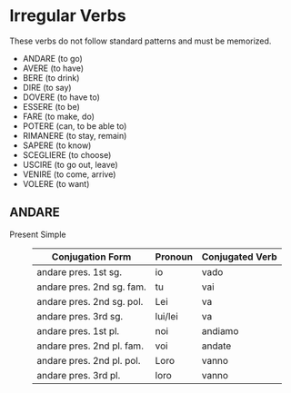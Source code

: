 # Irregular Verbs

These verbs do not follow standard patterns and must be memorized.

- ANDARE (to go)
- AVERE (to have)
- BERE (to drink)
- DIRE (to say)
- DOVERE (to have to)
- ESSERE (to be)
- FARE (to make, do)
- POTERE (can, to be able to)
- RIMANERE (to stay, remain)
- SAPERE (to know)
- SCEGLIERE (to choose)
- USCIRE (to go out, leave)
- VENIRE (to come, arrive)
- VOLERE (to want)

## ANDARE

<dl>
  <dt>Present Simple</dt>
  <dd>
    <table>
        <thead>
            <tr>
                <th>Conjugation Form</th>
                <th>Pronoun</th>
                <th>Conjugated Verb</th>
            </tr>
        </thead>
        <tbody>
            <tr>
                <td>andare pres. 1st sg.</td>
                <td>io</td>
                <td>vado</td>
            </tr>
            <tr>
                <td>andare pres. 2nd sg. fam.</td>
                <td>tu</td>
                <td>vai</td>
            </tr>
            <tr>
                <td>andare pres. 2nd sg. pol.</td>
                <td>Lei</td>
                <td>va</td>
            </tr>
            <tr>
                <td>andare pres. 3rd sg.</td>
                <td>lui/lei</td>
                <td>va</td>
            </tr>
            <tr>
                <td>andare pres. 1st pl.</td>
                <td>noi</td>
                <td>andiamo</td>
            </tr>
            <tr>
                <td>andare pres. 2nd pl. fam.</td>
                <td>voi</td>
                <td>andate</td>
            </tr>
            <tr>
                <td>andare pres. 2nd pl. pol.</td>
                <td>Loro</td>
                <td>vanno</td>
            </tr>
            <tr>
                <td>andare pres. 3rd pl.</td>
                <td>loro</td>
                <td>vanno</td>
            </tr>
        </tbody>
    </table>
  </dd>
</dl>
